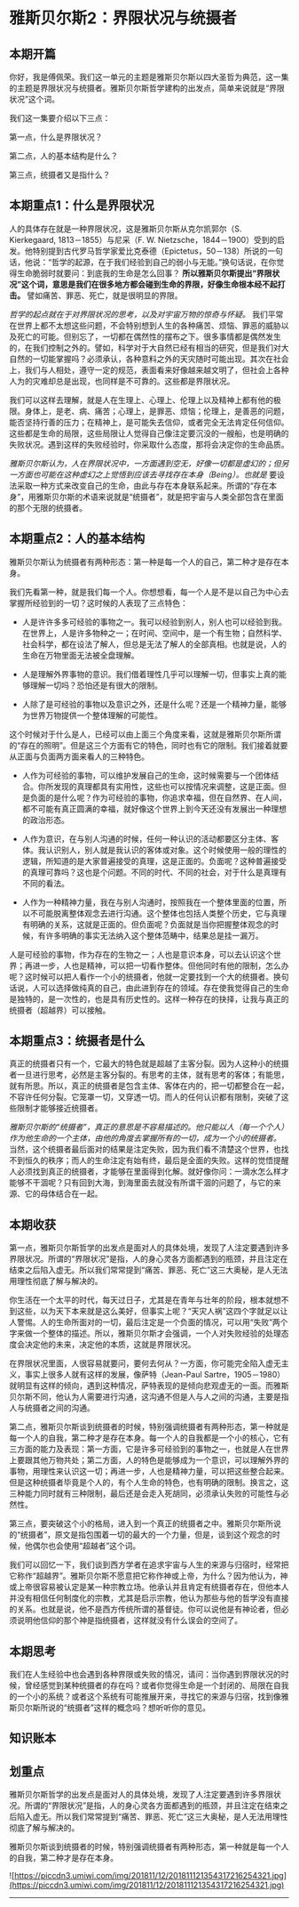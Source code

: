 # 雅斯贝尔斯2：界限状况与统摄者

## 本期开篇

你好，我是傅佩荣。我们这一单元的主题是雅斯贝尔斯以四大圣哲为典范，这一集的主题是界限状况与统摄者。雅斯贝尔斯哲学建构的出发点，简单来说就是“界限状况”这个词。

我们这一集要介绍以下三点：

第一点，什么是界限状况？

第二点，人的基本结构是什么？

第三点，统摄者又是指什么？

## 本期重点1：什么是界限状况

人的具体存在就是一种界限状况，这是雅斯贝尔斯从克尔凯郭尔（S. Kierkegaard, 1813－1855）与尼采（F. W. Nietzsche，1844－1900）受到的启发。他特别提到古代罗马哲学家爱比克泰德（Epictetus，50－138）所说的一句话，他说：“哲学的起源，在于我们经验到自己的弱小与无能。”换句话说，在你觉得生命脆弱时就要问：到底我的生命是怎么回事？ **所以雅斯贝尔斯提出“界限状况”这个词，意思是我们在很多地方都会碰到生命的界限，好像生命根本经不起打击。** 譬如痛苦、罪恶、死亡，就是很明显的界限。

 *哲学的起点就在于对界限状况的思考，以及对宇宙万物的惊奇与怀疑。* 我们平常在世界上都不太想这些问题，不会特别想到人生的各种痛苦、烦恼、罪恶的威胁以及死亡的可能。但别忘了，一切都在偶然性的摆布之下。很多事情都是偶然发生的，在我们控制之外的。譬如，科学对于大自然已经有相当的研究，但是我们对大自然的一切能掌握吗？必须承认，各种意料之外的天灾随时可能出现。其次在社会上，我们与人相处，遵守一定的规范，表面看来好像越来越文明了，但社会上各种人为的灾难却总是出现，也同样是不可靠的。这些都是界限状况。

我们可以这样去理解，就是人在生理上、心理上、伦理上以及精神上都有他的极限。身体上，是老、病、痛苦；心理上，是罪恶、烦恼；伦理上，是善恶的问题，能否坚持行善的压力；在精神上，是可能失去信仰，或者完全无法肯定任何信仰。这些都是生命的局限，这些局限让人觉得自己像注定要沉没的一艘船，也是明确的失败状况。遇到这样的失败经验时，你采取什么态度，那将会决定你的生命品质。

 *雅斯贝尔斯认为，人在界限状况中，一方面遇到空无，好像一切都是虚幻的；但另一方面也可能在这种虚幻之上觉悟到应该去寻找存在本身（Being）。也就是* 要设法采取一种方式来改变自己的生命，由此与存在本身联系起来。所谓的“存在本身”，用雅斯贝尔斯的术语来说就是“统摄者”，就是把宇宙与人类全部包含在里面的那个无限的统摄者。

## 本期重点2：人的基本结构

雅斯贝尔斯认为统摄者有两种形态：第一种是每一个人的自己，第二种才是存在本身。

我们先看第一种，就是我们每一个人。你想想看，每一个人是不是以自己为中心去掌握所经验到的一切？这时候的人表现了三点特色：

* 人是许许多多可经验的事物之一。我可以经验到别人，别人也可以经验到我。在世界上，人是许多物种之一；在时间、空间中，是一个有生物；自然科学、社会科学，都在设法了解人，但总是无法了解人的全部真相。也就是说，人的生命在万物里面无法被全盘理解。

* 人是理解外界事物的意识。我们借着理性几乎可以理解一切，但事实上真的能够理解一切吗？恐怕还是有很大的限制。

* 人除了是可经验的事物以及意识之外，还是什么呢？还是一个精神力量，能够为世界万物提供一个整体理解的可能性。

这个时候对于什么是人，已经可以由上面三个角度来看，这就是雅斯贝尔斯所谓的“存在的照明”。但是这三个方面有它的特色，同时也有它的限制。我们接着就要从正面与负面两方面来看人的三种特色。

* 人作为可经验的事物，可以维护发展自己的生命，这时候需要与一个团体结合。你所发现的真理都具有实用性，这些也可以按情况来调整，这是正面。但是负面的是什么呢？作为可经验的事物，你追求幸福，但在自然界、在人间，都不可能有真正圆满的幸福，就好像这个世界上到今天还没有发展出一种理想的政治形态。

* 人作为意识，在与别人沟通的时候，任何一种认识的活动都要区分主体、客体。我认识别人，别人就是我认识的客体或对象。这个时候使用一般的理性的逻辑，所知道的是大家普遍接受的真理，这是正面的。负面呢？这种普遍接受的真理可靠吗？这也是个问题。不同的时代、不同的社会，对于什么是真理有不同的看法。

* 人作为一种精神力量，我在与别人沟通时，按照我在一个整体里面的位置，所以不可能脱离整体观念去进行沟通。这个整体也包括人类整个历史，它与真理有明确的关系，这就是正面的。但负面呢？负面就是当你把握整体观念的时候，有许多明确的事实无法纳入这个整体范畴中，结果总是挂一漏万。

人是可经验的事物，作为存在的生物之一；人也是意识本身，可以去认识这个世界；再进一步，人也是精神，可以把一切看作整体。但他同时有他的限制，怎么办呢？这时候可以把人看作一个小的统摄者，他就一定要找到一个大的统摄者。换句话说，人可以选择做纯真的自己，由此进到存在的领域。存在使我觉得自己的生命是独特的，是一次性的，也是具有历史性的。这样一种存在的抉择，让我与真正的统摄者（超越界）可以接触。

## 本期重点3：统摄者是什么

真正的统摄者只有一个，它最大的特色就是超越了主客分裂。因为人这种小的统摄者一旦进行思考，必然是主客分裂的。有思考的主体，就有思考的客体；有能思，就有所思。所以，真正的统摄者是包含主体、客体在内的，把一切都整合在一起，不容许任何分裂。它笼罩一切，又穿透一切。而人的任何认识都有限制，突破了这些限制才能够接近统摄者。

 *雅斯贝尔斯的“统摄者”，真正的意思是不容易描述的。他只能以人（每一个个人）作为他生命的一个主体，由他的角度去掌握所有的一切，成为一个小的统摄者。* 当然，这个统摄者最后面对的结果是注定失败，因为我们看不清楚这个世界，也找不到恒久的秩序；而人的生命注定有始有终，最后是全面的失败。这样的觉悟提醒人必须找到真正的统摄者，才能够在里面得到化解。就好像你问：一滴水怎么样才能够不干涸呢？只有回到大海，到海里面去就没有所谓干涸的问题了，与它的来源、它的母体结合在一起。

## 本期收获

第一点，雅斯贝尔斯哲学的出发点是面对人的具体处境，发现了人注定要遇到许多界限状况。所谓的“界限状况”是指，人的身心灵各方面都遇到的瓶颈，并且注定在结束之后陷入虚无。所以我们常常提到“痛苦、罪恶、死亡”这三大奥秘，是人无法用理性彻底了解与解决的。

你生活在一个太平的时代，每天过日子，尤其是在青年与壮年的阶段，根本就想不到这些，以为天下本来就是这么美好，但事实上呢？“天灾人祸”这四个字就足以让人警惕。人的生命所面对的一切，最后注定是一个负面的情况，可以用“失败”两个字来做一个整体的描述。所以，雅斯贝尔斯才会强调，一个人对失败经验的处理态度会决定他的未来，决定他的本质，这就是界限状况。

在界限状况里面，人很容易就要问，要何去何从？一方面，你可能完全陷入虚无主义，事实上很多人就有这样的发展，像萨特（Jean-Paul Sartre，1905－1980）就明显有这样的倾向，遇到这种情况，萨特表现的是倾向悲观虚无的一面。而雅斯贝尔斯不同，他认为人需要进行沟通，这沟通不但是人与人之间的沟通，主要是指人与统摄者之间的沟通。

第二点，雅斯贝尔斯谈到统摄者的时候，特别强调统摄者有两种形态，第一种就是每一个人的自我，第二种才是存在本身。每一个人的自我都是一个小的核心，它有三方面的能力及表现：第一方面，它是许多可经验到的事物之一，也就是人在世界上要跟其他万物共处；第二方面，人的特色是能够成为一个意识，可以理解外界的事物，用理性来认识这一切；再进一步，人也是精神力量，可以把这些整合起来。但是这种统摄者毕竟是个人的，有个人生命的特色，也有明确的限制。换言之，这三种能力同时就有三种限制，最后还是会走入死胡同，必须承认失败的可能性与必然性。

第三点，要突破这个小的格局，进入到一个真正的统摄者之中。雅斯贝尔斯所说的“统摄者”，原文是指包围着一切的最大的一个力量，但是，谈到这个观念的时候，他偶尔也会使用“超越者”这个词。

我们可以回忆一下，我们谈到西方学者在追求宇宙与人生的来源与归宿时，经常把它称作“超越界”。雅斯贝尔斯不愿意把它称作神或上帝，为什么？因为他认为，神或上帝很容易被认定是某一种宗教立场。他承认并且肯定有统摄者存在，但他本人并没有相信任何制度化的宗教，尤其是启示宗教，他认为那些与他的哲学没有直接的关系。也就是说，他不是西方传统所谓的基督徒。你可以说他是有神论者，但必须说明他信仰的那个神是指统摄者，这样就没有什么误会的空间了。

## 本期思考

我们在人生经验中也会遇到各种界限或失败的情况，请问：当你遇到界限状况的时候，曾经感觉到某种统摄者的存在吗？或者你觉得生命是一个封闭的、局限在自我的一个小的系统？或者这个系统有可能推展开来，寻找它的来源与归宿，找到像雅斯贝尔斯所说的“统摄者”这样的概念吗？想听听你的意见。

## 知识账本

## 划重点

雅斯贝尔斯哲学的出发点是面对人的具体处境，发现了人注定要遇到许多界限状况。所谓的“界限状况”是指，人的身心灵各方面都遇到的瓶颈，并且注定在结束之后陷入虚无。所以我们常常提到“痛苦、罪恶、死亡”这三大奥秘，是人无法用理性彻底了解与解决的。

雅斯贝尔斯谈到统摄者的时候，特别强调统摄者有两种形态，第一种就是每一个人的自我，第二种才是存在本身。

![https://piccdn3.umiwi.com/img/201811/12/201811121354317216254321.jpg](https://piccdn3.umiwi.com/img/201811/12/201811121354317216254321.jpg)

---
